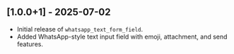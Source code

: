 ## [1.0.0+1] - 2025-07-02

- Initial release of `whatsapp_text_form_field`.
- Added WhatsApp-style text input field with emoji, attachment, and send features.

